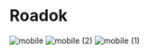 # Roadok

![mobile](https://github.com/br3-mah/Roadok/assets/88286037/811e5331-e112-4b03-aaca-3bfd94f801ee)
![mobile (2)](https://github.com/br3-mah/Roadok/assets/88286037/ce2d45fc-fbfc-45ad-9bc1-3383c8cdca68) 
![mobile (1)](https://github.com/br3-mah/Roadok/assets/88286037/f35fb90a-342b-406d-9e54-d9e0fa311f6e)
